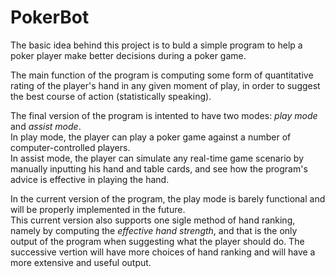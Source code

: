 
# PokerBot

The basic idea behind this project is to buld a simple program to help a poker
player make better decisions during a poker game.

The main function of the program is computing some form of quantitative rating
of the player's hand in any given moment of play, in order to suggest the
best course of action (statistically speaking).

The final version of the program is intented to have two modes: *play mode* and
*assist mode*.  
In play mode, the player can play a poker game against a number of computer-controlled players.  
In assist mode, the player can simulate any real-time game scenario by manually
inputting his hand and table cards, and see how the program's advice is effective
in playing the hand.

In the current version of the program, the play mode is barely functional and will
be properly implemented in the future.  
This current version also supports one sigle method of hand ranking, namely by 
computing the *effective hand strength*, and that is the only output of the program
when suggesting what the player should do. The successive vertion will have more
choices of hand ranking and will have a more extensive and useful output.

